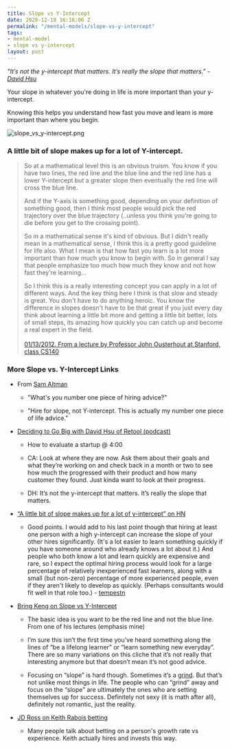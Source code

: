 ```yaml
---
title: Slope vs Y-Intercept
date: 2020-12-18 16:16:00 Z
permalink: "/mental-models/slope-vs-y-intercept"
tags:
- mental-model
- slope vs y-intercept
layout: post
---
```


*"It’s not the y-intercept that matters. It’s really the slope that matters." - [David Hsu](https://twitter.com/dvdhsu)*

Your slope in whatever you're doing in life is more important than your y-intercept.

Knowing this helps you understand how fast you move and learn is more important than where you begin.

![slope_vs_y-intercept.png](/uploads/slope_vs_y-intercept.png)

### A little bit of slope makes up for a lot of Y-intercept.

> So at a mathematical level this is an obvious truism. You know if you have two lines, the red line and the blue line and the red line has a lower Y-intercept but a greater slope then eventually the red line will cross the blue line.
>
> And if the Y-axis is something good, depending on your definition of something good, then I think most people would pick the red trajectory over the blue trajectory (..unless you think you’re going to die before you get to the crossing point).
>
> So in a mathematical sense it's kind of obvious. But I didn't really mean in a mathematical sense, I think this is a pretty good guideline for life also. What I mean is that how fast you learn is a lot more important than how much you know to begin with. So in general I say that people emphasize too much how much they know and not how fast they're learning...
>
> So I think this is a really interesting concept you can apply in a lot of different ways. And the key thing here I think is that slow and steady is great. You don't have to do anything heroic. You know the difference in slopes doesn't have to be that great if you just every day think about learning a little bit more and getting a little bit better, lots of small steps, its amazing how quickly you can catch up and become a real expert in the field.\
> \
> [01/13/2012. From a lecture by Professor John Ousterhout at Stanford, class CS140](https://gist.github.com/gtallen1187/e83ed02eac6cc8d7e185)

### More Slope vs. Y-Intercept Links

* From [Sam Altman](https://twitter.com/sama/status/792823320441786368)

  * "What's you number one piece of hiring advice?"

  * "Hire for slope, not Y-intercept. This is actually my number one piece of life advice."

* [Deciding to Go Big with David Hsu of Retool (podcast)](https://open.spotify.com/episode/1mkcBxJX1QmxbKCUcgx9Hf?si=EkcmgivSRVOLImbCAsJPAw)

  * How to evaluate a startup @ 4:00

  * CA: Look at where they are now. Ask them about their goals and what they’re working on and check back in a month or two to see how much the progressed with their product and how many customer they found. Just kinda want to look at their progress.

  * DH: It’s not the y-intercept that matters. It’s really the slope that matters.

* [“A little bit of slope makes up for a lot of y-intercept” on HN](https://news.ycombinator.com/item?id=8055868)

  * Good points. I would add to his last point though that hiring at least one person with a high y-intercept can increase the slope of your other hires significantly. (It's a lot easier to learn something quickly if you have someone around who already knows a lot about it.) And people who both know a lot and learn quickly are expensive and rare, so I expect the optimal hiring process would look for a large percentage of relatively inexperienced fast learners, along with a small (but non-zero) percentage of more experienced people, even if they aren't likely to develop as quickly. (Perhaps consultants would fit well in that role too.) - [tempestn](https://news.ycombinator.com/item?id=8056031)

* [Bring Keng on Slope vs Y-Intercept](https://briankeng.com/2015/07/a-little-bit-of-slope/)

  * The basic idea is you want to be the red line and not the blue line.  From one of his lectures (emphasis mine)

  * I’m sure this isn’t the first time you’ve heard something along the lines of “be a lifelong learner” or “learn something new everyday”. There are so many variations on this cliche that it’s not really that interesting anymore but that doesn’t mean it’s not good advice.

  * Focusing on “slope” is hard though. Sometimes it’s a [grind](http://www.briankeng.com/2012/03/the-grind/). But that’s not unlike most things in life. The people who can “grind” away and focus on the “slope” are ultimately the ones who are setting themselves up for success. Definitely not sexy (it is math after all), definitely not romantic, just the reality.

* [JD Ross on Keith Rabois betting](https://twitter.com/justindross/status/1341071224995274753)

  * Many people talk about betting on a person's growth rate vs experience. Keith actually hires and invests this way.